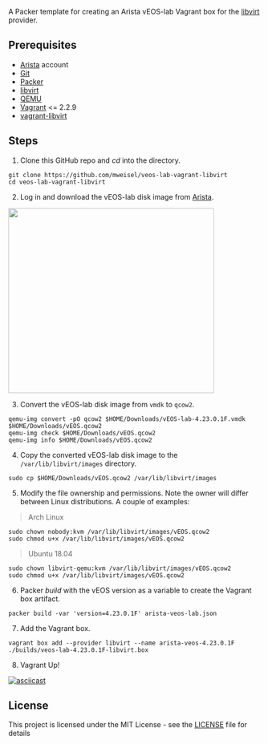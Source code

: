 A Packer template for creating an Arista vEOS-lab Vagrant box for the [libvirt](https://libvirt.org) provider.

## Prerequisites

  * [Arista](https://www.arista.com/en/user-registration) account
  * [Git](https://git-scm.com)
  * [Packer](https://packer.io)
  * [libvirt](https://libvirt.org)
  * [QEMU](https://www.qemu.org)
  * [Vagrant](https://www.vagrantup.com) <= 2.2.9
  * [vagrant-libvirt](https://github.com/vagrant-libvirt/vagrant-libvirt)

## Steps

1. Clone this GitHub repo and _cd_ into the directory.

```
git clone https://github.com/mweisel/veos-lab-vagrant-libvirt
cd veos-lab-vagrant-libvirt
```

2. Log in and download the vEOS-lab disk image from [Arista](https://www.arista.com/support/software-download).

<img src="https://res.cloudinary.com/binarynature/image/upload/v1573883854/veos-download-from-arista-site_vdzstv.png" width="410" height="369">

3. Convert the vEOS-lab disk image from `vmdk` to `qcow2`.

```
qemu-img convert -pO qcow2 $HOME/Downloads/vEOS-lab-4.23.0.1F.vmdk $HOME/Downloads/vEOS.qcow2
qemu-img check $HOME/Downloads/vEOS.qcow2
qemu-img info $HOME/Downloads/vEOS.qcow2
```

4. Copy the converted vEOS-lab disk image to the `/var/lib/libvirt/images` directory.

```
sudo cp $HOME/Downloads/vEOS.qcow2 /var/lib/libvirt/images
```

5. Modify the file ownership and permissions. Note the owner will differ between Linux distributions. A couple of examples:

> Arch Linux
```
sudo chown nobody:kvm /var/lib/libvirt/images/vEOS.qcow2
sudo chmod u+x /var/lib/libvirt/images/vEOS.qcow2
```

> Ubuntu 18.04
```
sudo chown libvirt-qemu:kvm /var/lib/libvirt/images/vEOS.qcow2
sudo chmod u+x /var/lib/libvirt/images/vEOS.qcow2
```

6. Packer _build_ with the vEOS version as a variable to create the Vagrant box artifact.

```
packer build -var 'version=4.23.0.1F' arista-veos-lab.json
```

7. Add the Vagrant box. 

```
vagrant box add --provider libvirt --name arista-veos-4.23.0.1F ./builds/veos-lab-4.23.0.1F-libvirt.box
```

8. Vagrant Up!

[![asciicast](https://asciinema.org/a/283821.svg)](https://asciinema.org/a/283821?speed=4)

## License

This project is licensed under the MIT License - see the [LICENSE](LICENSE) file for details
